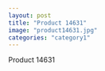 ```yaml
---
layout: post
title: "Product 14631"
image: "product14631.jpg"
categories: "category1"
---
```

Product 14631
